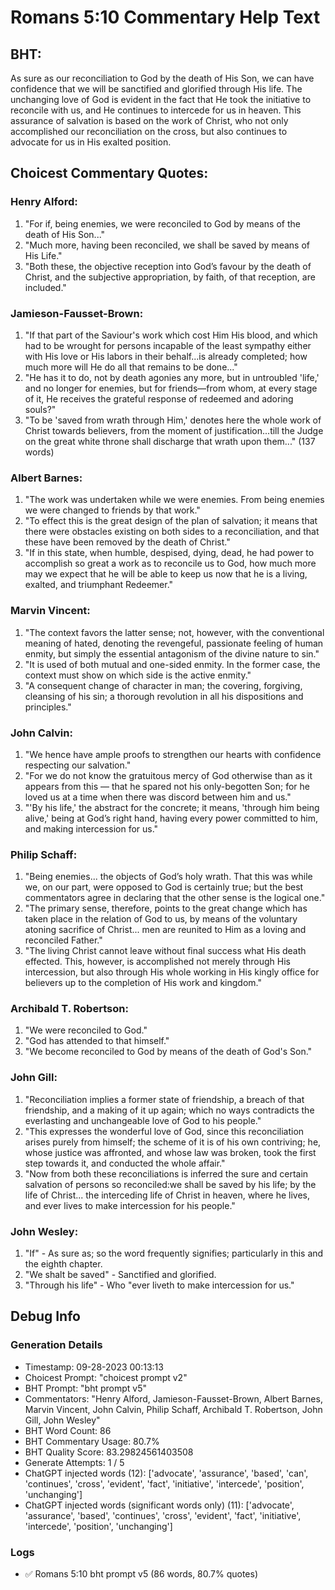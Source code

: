 # Romans 5:10 Commentary Help Text

## BHT:
As sure as our reconciliation to God by the death of His Son, we can have confidence that we will be sanctified and glorified through His life. The unchanging love of God is evident in the fact that He took the initiative to reconcile with us, and He continues to intercede for us in heaven. This assurance of salvation is based on the work of Christ, who not only accomplished our reconciliation on the cross, but also continues to advocate for us in His exalted position.

## Choicest Commentary Quotes:
### Henry Alford:
1. "For if, being enemies, we were reconciled to God by means of the death of His Son..."
2. "Much more, having been reconciled, we shall be saved by means of His Life."
3. "Both these, the objective reception into God’s favour by the death of Christ, and the subjective appropriation, by faith, of that reception, are included."

### Jamieson-Fausset-Brown:
1. "If that part of the Saviour's work which cost Him His blood, and which had to be wrought for persons incapable of the least sympathy either with His love or His labors in their behalf...is already completed; how much more will He do all that remains to be done..." 
2. "He has it to do, not by death agonies any more, but in untroubled 'life,' and no longer for enemies, but for friends—from whom, at every stage of it, He receives the grateful response of redeemed and adoring souls?" 
3. "To be 'saved from wrath through Him,' denotes here the whole work of Christ towards believers, from the moment of justification...till the Judge on the great white throne shall discharge that wrath upon them..."
(137 words)

### Albert Barnes:
1. "The work was undertaken while we were enemies. From being enemies we were changed to friends by that work."
2. "To effect this is the great design of the plan of salvation; it means that there were obstacles existing on both sides to a reconciliation, and that these have been removed by the death of Christ."
3. "If in this state, when humble, despised, dying, dead, he had power to accomplish so great a work as to reconcile us to God, how much more may we expect that he will be able to keep us now that he is a living, exalted, and triumphant Redeemer."

### Marvin Vincent:
1. "The context favors the latter sense; not, however, with the conventional meaning of hated, denoting the revengeful, passionate feeling of human enmity, but simply the essential antagonism of the divine nature to sin."
2. "It is used of both mutual and one-sided enmity. In the former case, the context must show on which side is the active enmity."
3. "A consequent change of character in man; the covering, forgiving, cleansing of his sin; a thorough revolution in all his dispositions and principles."

### John Calvin:
1. "We hence have ample proofs to strengthen our hearts with confidence respecting our salvation."
2. "For we do not know the gratuitous mercy of God otherwise than as it appears from this — that he spared not his only-begotten Son; for he loved us at a time when there was discord between him and us."
3. "'By his life,' the abstract for the concrete; it means, 'through him being alive,' being at God’s right hand, having every power committed to him, and making intercession for us."

### Philip Schaff:
1. "Being enemies... the objects of God’s holy wrath. That this was while we, on our part, were opposed to God is certainly true; but the best commentators agree in declaring that the other sense is the logical one."
2. "The primary sense, therefore, points to the great change which has taken place in the relation of God to us, by means of the voluntary atoning sacrifice of Christ... men are reunited to Him as a loving and reconciled Father."
3. "The living Christ cannot leave without final success what His death effected. This, however, is accomplished not merely through His intercession, but also through His whole working in His kingly office for believers up to the completion of His work and kingdom."

### Archibald T. Robertson:
1. "We were reconciled to God." 
2. "God has attended to that himself."
3. "We become reconciled to God by means of the death of God's Son."

### John Gill:
1. "Reconciliation implies a former state of friendship, a breach of that friendship, and a making of it up again; which no ways contradicts the everlasting and unchangeable love of God to his people."
2. "This expresses the wonderful love of God, since this reconciliation arises purely from himself; the scheme of it is of his own contriving; he, whose justice was affronted, and whose law was broken, took the first step towards it, and conducted the whole affair."
3. "Now from both these reconciliations is inferred the sure and certain salvation of persons so reconciled:we shall be saved by his life; by the life of Christ... the interceding life of Christ in heaven, where he lives, and ever lives to make intercession for his people."

### John Wesley:
1. "If" - As sure as; so the word frequently signifies; particularly in this and the eighth chapter.
2. "We shalt be saved" - Sanctified and glorified.
3. "Through his life" - Who "ever liveth to make intercession for us."


## Debug Info
### Generation Details
- Timestamp: 09-28-2023 00:13:13
- Choicest Prompt: "choicest prompt v2"
- BHT Prompt: "bht prompt v5"
- Commentators: "Henry Alford, Jamieson-Fausset-Brown, Albert Barnes, Marvin Vincent, John Calvin, Philip Schaff, Archibald T. Robertson, John Gill, John Wesley"
- BHT Word Count: 86
- BHT Commentary Usage: 80.7%
- BHT Quality Score: 83.29824561403508
- Generate Attempts: 1 / 5
- ChatGPT injected words (12):
	['advocate', 'assurance', 'based', 'can', 'continues', 'cross', 'evident', 'fact', 'initiative', 'intercede', 'position', 'unchanging']
- ChatGPT injected words (significant words only) (11):
	['advocate', 'assurance', 'based', 'continues', 'cross', 'evident', 'fact', 'initiative', 'intercede', 'position', 'unchanging']

### Logs
- ✅ Romans 5:10 bht prompt v5 (86 words, 80.7% quotes)